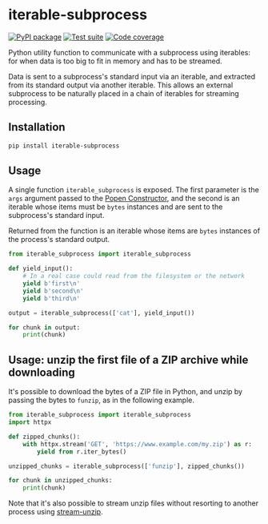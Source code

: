 # iterable-subprocess

[![PyPI package](https://img.shields.io/pypi/v/iterable-subprocess?label=PyPI%20package&color=%234c1)](https://pypi.org/project/iterable-subprocess/) [![Test suite](https://img.shields.io/github/actions/workflow/status/uktrade/iterable-subprocess/test.yml?label=Test%20suite)](https://github.com/uktrade/iterable-subprocess/actions/workflows/test.yml) [![Code coverage](https://img.shields.io/codecov/c/github/uktrade/iterable-subprocess?label=Code%20coverage)](https://app.codecov.io/gh/uktrade/iterable-subprocess)

Python utility function to communicate with a subprocess using iterables: for when data is too big to fit in memory and has to be streamed.

Data is sent to a subprocess's standard input via an iterable, and extracted from its standard output via another iterable. This allows an external subprocess to be naturally placed in a chain of iterables for streaming processing.


## Installation

```bash
pip install iterable-subprocess
```


## Usage

A single function `iterable_subprocess` is exposed. The first parameter is the `args` argument passed to the [Popen Constructor](https://docs.python.org/3/library/subprocess.html#popen-constructor), and the second is an iterable whose items must be `bytes` instances and are sent to the subprocess's standard input.

Returned from the function is an iterable whose items are `bytes` instances of the process's standard output.

```python
from iterable_subprocess import iterable_subprocess

def yield_input():
    # In a real case could read from the filesystem or the network
    yield b'first\n'
    yield b'second\n'
    yield b'third\n'

output = iterable_subprocess(['cat'], yield_input())

for chunk in output:
    print(chunk)
```


## Usage: unzip the first file of a ZIP archive while downloading

It's possible to download the bytes of a ZIP file in Python, and unzip by passing the bytes to `funzip`, as in the following example.

```python
from iterable_subprocess import iterable_subprocess
import httpx

def zipped_chunks():
    with httpx.stream('GET', 'https://www.example.com/my.zip') as r:
        yield from r.iter_bytes()

unzipped_chunks = iterable_subprocess(['funzip'], zipped_chunks())

for chunk in unzipped_chunks:
    print(chunk)
```

Note that it's also possible to stream unzip files without resorting to another process using [stream-unzip](https://github.com/uktrade/stream-unzip).
